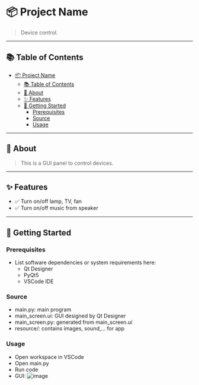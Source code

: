 # 📦 Project Name

> Device control.

---

## 📚 Table of Contents

- [📦 Project Name](#-project-name)
  - [📚 Table of Contents](#-table-of-contents)
  - [📝 About](#-about)
  - [✨ Features](#-features)
  - [🚀 Getting Started](#-getting-started)
    - [Prerequisites](#prerequisites)
    - [Source](#source)
    - [Usage](#usage)

---

## 📝 About

> This is a GUI panel to control devices.

---

## ✨ Features

- ✅ Turn on/off lamp, TV, fan
- ✅ Turn on/off music from speaker

---

## 🚀 Getting Started

### Prerequisites

- List software dependencies or system requirements here:
  - Qt Designer
  - PyQt5
  - VSCode IDE

### Source

- main.py: main program
- main_screen.ui: GUI designed by Qt Designer
- main_screen.py: generated from main_screen.ui
- resource/: contains images, sound,... for app

### Usage

- Open workspace in VSCode
- Open main.py
- Run code
- GUI:
![image](https://github.com/user-attachments/assets/8ae951f9-0b04-40b9-a1f9-7d5dae1b76f8)